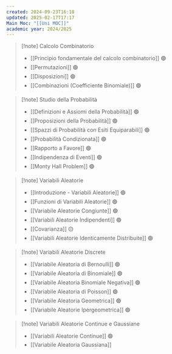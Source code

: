 ```yaml
---
created: 2024-09-23T16:18
updated: 2025-02-17T17:17
Main Moc: "[[Uni MOC]]"
academic year: 2024/2025
---
```

>[!note] Calcolo Combinatorio
>- [[Principio fondamentale del calcolo combinatorio]] 🟢
>- [[Permutazioni]] 🟢
>- [[Disposizioni]] 🟢
>- [[Combinazioni (Coefficiente Binomiale)]] 🟢

>[!note] Studio della Probabilità
>- [[Definizioni e Assiomi della Probabilità]] 🟢
>- [[Proposizioni della Probabilità]] 🟢
>- [[Spazzi di Probabilità con Esiti Equiparabili]] 🟢
>- [[Probabilità Condizionata]] 🟢
>- [[Rapporto a Favore]] 🟢
>- [[Indipendenza di Eventi]] 🟢
>- [[Monty Hall Problem]] 🟢

>[!note] Variabili Aleatorie
>- [[Introduzione - Variabili Aleatorie]] 🟢
>- [[Funzioni di Variabili Aleatorie]] 🟢
>- [[Variabile Aleatorie Congiunte]] 🟢
>- [[Variabili Aleatorie Indipendenti]]  🟢
>- [[Covarianza]] 🟡
> - [[Variabili Aleatorie Identicamente Distribuite]] 🟢

>[!note] Variabili Aleatorie Discrete
>- [[Variabile Aleatoria di Bernoulli]] 🟢
>- [[Variabile Aleatoria di Binomiale]] 🟢
>- [[Variabile Aleatoria Binomiale Negativa]] 🟢
>- [[Variabile Aleatoria di Poisson]] 🟢
>- [[Variabile Aleatoria Geometrica]] 🟢
>- [[Variabile Aleatorie Ipergeometrica]] 🟢

>[!note] Variabili Aleatorie Continue e Gaussiane
>- [[Variabili Aleatorie Continue]] 🟢
>- [[Variabile Aleatoria Gaussiana]]